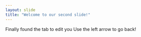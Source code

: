 ```yaml
---
layout: slide
title: "Welcome to our second slide!"
---
```

Finally found the tab to edit you
Use the left arrow to go back!
